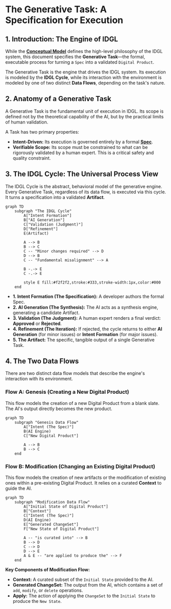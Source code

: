 # The Generative Task: A Specification for Execution

## 1. Introduction: The Engine of IDGL

While the **[Conceptual Model](./00-the-conceptual-model.md)** defines the high-level philosophy of the IDGL system, this document specifies the **Generative Task**—the formal, executable process for turning a `Spec` into a validated `Digital Product`.

The Generative Task is the engine that drives the IDGL system. Its execution is modeled by the **IDGL Cycle**, while its interaction with the environment is modeled by one of two distinct **Data Flows**, depending on the task's nature.

## 2. Anatomy of a Generative Task

A Generative Task is the fundamental unit of execution in IDGL. Its scope is defined not by the theoretical capability of the AI, but by the practical limits of human validation.

A Task has two primary properties:

*   **Intent-Driven:** Its execution is governed entirely by a formal **[Spec](./00-the-conceptual-model.md#the-spec-the-authoritative-driver)**.
*   **Verifiable Scope:** Its scope must be constrained to what can be rigorously validated by a human expert. This is a critical safety and quality constraint.

## 3. The IDGL Cycle: The Universal Process View

The IDGL Cycle is the abstract, behavioral model of the generative engine. Every Generative Task, regardless of its data flow, is executed via this cycle. It turns a specification into a validated **Artifact**.

```mermaid
graph TD
    subgraph "The IDGL Cycle"
        A["Intent Formation"]
        B["AI Generation"]
        C["Validation (Judgment)"]
        D["Refinement"]
        E(Artifact)

        A --> B
        B --> C
        C -- "Minor changes required" --> D
        D --> B
        C -- "Fundamental misalignment" --> A
        
        B -.-> E
        C -.-> E

        style E fill:#f2f2f2,stroke:#333,stroke-width:1px,color:#000
    end
```

*   **1. Intent Formation (The Specification):** A developer authors the formal Spec.
*   **2. AI Generation (The Synthesis):** The AI acts as a synthesis engine, generating a candidate Artifact.
*   **3. Validation (The Judgment):** A human expert renders a final verdict: **Approved** or **Rejected**.
*   **4. Refinement (The Iteration):** If rejected, the cycle returns to either **AI Generation** (for minor issues) or **Intent Formation** (for major issues).
*   **5. The Artifact:** The specific, tangible output of a single Generative Task.

## 4. The Two Data Flows

There are two distinct data flow models that describe the engine's interaction with its environment.

### Flow A: Genesis (Creating a New Digital Product)

This flow models the creation of a new Digital Product from a blank slate. The AI's output directly becomes the new product.

```mermaid
graph TD
    subgraph "Genesis Data Flow"
        A["Intent (The Spec)"]
        B(AI Engine)
        C["New Digital Product"]

        A --> B
        B --> C
    end
```

### Flow B: Modification (Changing an Existing Digital Product)

This flow models the creation of new artifacts or the modification of existing ones within a pre-existing Digital Product. It relies on a curated **Context** to guide the AI.

```mermaid
graph TD
    subgraph "Modification Data Flow"
        A["Initial State of Digital Product"]
        B["Context"]
        C["Intent (The Spec)"]
        D(AI Engine)
        E["Generated ChangeSet"]
        F["New State of Digital Product"]

        A -- "is curated into" --> B
        B --> D
        C --> D
        D --> E
        A & E -- "are applied to produce the" --> F
    end
```
**Key Components of Modification Flow:**
*   **Context:** A curated subset of the `Initial State` provided to the AI.
*   **Generated ChangeSet:** The output from the AI, which contains a set of `add`, `modify`, or `delete` operations.
*   **Apply:** The action of applying the `ChangeSet` to the `Initial State` to produce the `New State`.
